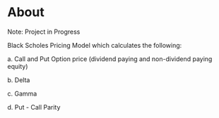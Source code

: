 # About 

Note: Project in Progress

Black Scholes Pricing Model which calculates the following:

  a. Call and Put Option price (dividend paying and non-dividend paying equity)
  
  b. Delta
  
  c. Gamma
  
  d. Put - Call Parity
